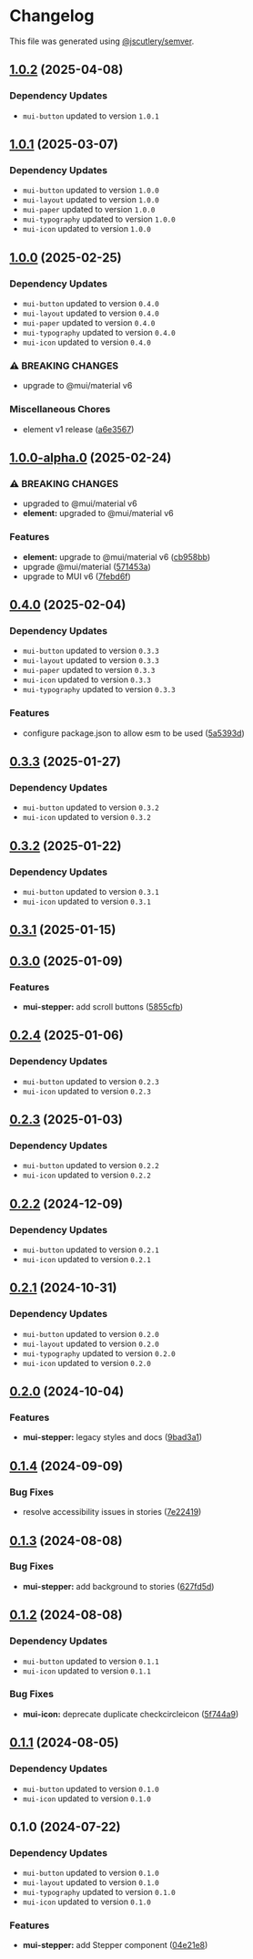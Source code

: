 # Changelog

This file was generated using [@jscutlery/semver](https://github.com/jscutlery/semver).

## [1.0.2](https://github.com/Availity/element/compare/@availity/mui-stepper@1.0.1...@availity/mui-stepper@1.0.2) (2025-04-08)

### Dependency Updates

* `mui-button` updated to version `1.0.1`
## [1.0.1](https://github.com/Availity/element/compare/@availity/mui-stepper@1.0.0...@availity/mui-stepper@1.0.1) (2025-03-07)

### Dependency Updates

* `mui-button` updated to version `1.0.0`
* `mui-layout` updated to version `1.0.0`
* `mui-paper` updated to version `1.0.0`
* `mui-typography` updated to version `1.0.0`
* `mui-icon` updated to version `1.0.0`
## [1.0.0](https://github.com/Availity/element/compare/@availity/mui-stepper@1.0.0-alpha.0...@availity/mui-stepper@1.0.0) (2025-02-25)

### Dependency Updates

* `mui-button` updated to version `0.4.0`
* `mui-layout` updated to version `0.4.0`
* `mui-paper` updated to version `0.4.0`
* `mui-typography` updated to version `0.4.0`
* `mui-icon` updated to version `0.4.0`

### ⚠ BREAKING CHANGES

* upgrade to @mui/material v6

### Miscellaneous Chores

* element v1 release ([a6e3567](https://github.com/Availity/element/commit/a6e35671185b9f13d25c7a39c4488ecb8774633e))

## [1.0.0-alpha.0](https://github.com/Availity/element/compare/@availity/mui-stepper@0.4.0...@availity/mui-stepper@1.0.0-alpha.0) (2025-02-24)


### ⚠ BREAKING CHANGES

* upgraded to @mui/material v6
* **element:** upgraded to @mui/material v6

### Features

* **element:** upgrade to @mui/material v6 ([cb958bb](https://github.com/Availity/element/commit/cb958bba99a4f1ee6dab323f0ff54b69e6fd3493))
* upgrade @mui/material ([571453a](https://github.com/Availity/element/commit/571453a34b21c344594ab4c03bc497d19aba942b))
* upgrade to MUI v6 ([7febd6f](https://github.com/Availity/element/commit/7febd6fd4fd58e87e1c97a832cea3b4595a35d58))

## [0.4.0](https://github.com/Availity/element/compare/@availity/mui-stepper@0.3.3...@availity/mui-stepper@0.4.0) (2025-02-04)

### Dependency Updates

* `mui-button` updated to version `0.3.3`
* `mui-layout` updated to version `0.3.3`
* `mui-paper` updated to version `0.3.3`
* `mui-icon` updated to version `0.3.3`
* `mui-typography` updated to version `0.3.3`

### Features

* configure package.json to allow esm to be used ([5a5393d](https://github.com/Availity/element/commit/5a5393de761f52608e714dd94a05106937dd95db))

## [0.3.3](https://github.com/Availity/element/compare/@availity/mui-stepper@0.3.2...@availity/mui-stepper@0.3.3) (2025-01-27)

### Dependency Updates

* `mui-button` updated to version `0.3.2`
* `mui-icon` updated to version `0.3.2`
## [0.3.2](https://github.com/Availity/element/compare/@availity/mui-stepper@0.3.1...@availity/mui-stepper@0.3.2) (2025-01-22)

### Dependency Updates

* `mui-button` updated to version `0.3.1`
* `mui-icon` updated to version `0.3.1`
## [0.3.1](https://github.com/Availity/element/compare/@availity/mui-stepper@0.3.0...@availity/mui-stepper@0.3.1) (2025-01-15)

## [0.3.0](https://github.com/Availity/element/compare/@availity/mui-stepper@0.2.4...@availity/mui-stepper@0.3.0) (2025-01-09)


### Features

* **mui-stepper:** add scroll buttons ([5855cfb](https://github.com/Availity/element/commit/5855cfbdf8d43a709a37723c46b553631e115056))

## [0.2.4](https://github.com/Availity/element/compare/@availity/mui-stepper@0.2.3...@availity/mui-stepper@0.2.4) (2025-01-06)

### Dependency Updates

* `mui-button` updated to version `0.2.3`
* `mui-icon` updated to version `0.2.3`
## [0.2.3](https://github.com/Availity/element/compare/@availity/mui-stepper@0.2.2...@availity/mui-stepper@0.2.3) (2025-01-03)

### Dependency Updates

* `mui-button` updated to version `0.2.2`
* `mui-icon` updated to version `0.2.2`
## [0.2.2](https://github.com/Availity/element/compare/@availity/mui-stepper@0.2.1...@availity/mui-stepper@0.2.2) (2024-12-09)

### Dependency Updates

* `mui-button` updated to version `0.2.1`
* `mui-icon` updated to version `0.2.1`
## [0.2.1](https://github.com/Availity/element/compare/@availity/mui-stepper@0.2.0...@availity/mui-stepper@0.2.1) (2024-10-31)

### Dependency Updates

* `mui-button` updated to version `0.2.0`
* `mui-layout` updated to version `0.2.0`
* `mui-typography` updated to version `0.2.0`
* `mui-icon` updated to version `0.2.0`
## [0.2.0](https://github.com/Availity/element/compare/@availity/mui-stepper@0.1.4...@availity/mui-stepper@0.2.0) (2024-10-04)


### Features

* **mui-stepper:** legacy styles and docs ([9bad3a1](https://github.com/Availity/element/commit/9bad3a13300857e3d13e5b21bc11e20c492c69e7))

## [0.1.4](https://github.com/Availity/element/compare/@availity/mui-stepper@0.1.3...@availity/mui-stepper@0.1.4) (2024-09-09)


### Bug Fixes

* resolve accessibility issues in stories ([7e22419](https://github.com/Availity/element/commit/7e2241913f8ad10f467493b605fc0234e6eab5e2))

## [0.1.3](https://github.com/Availity/element/compare/@availity/mui-stepper@0.1.2...@availity/mui-stepper@0.1.3) (2024-08-08)


### Bug Fixes

* **mui-stepper:** add background to stories ([627fd5d](https://github.com/Availity/element/commit/627fd5da3f571ca2d95ffdc6c2e270878929cc2d))

## [0.1.2](https://github.com/Availity/element/compare/@availity/mui-stepper@0.1.1...@availity/mui-stepper@0.1.2) (2024-08-08)

### Dependency Updates

* `mui-button` updated to version `0.1.1`
* `mui-icon` updated to version `0.1.1`

### Bug Fixes

* **mui-icon:** deprecate duplicate checkcircleicon ([5f744a9](https://github.com/Availity/element/commit/5f744a90014b7507511f012075cceeded54001e5))

## [0.1.1](https://github.com/Availity/element/compare/@availity/mui-stepper@0.1.0...@availity/mui-stepper@0.1.1) (2024-08-05)

### Dependency Updates

* `mui-button` updated to version `0.1.0`
* `mui-icon` updated to version `0.1.0`
## 0.1.0 (2024-07-22)

### Dependency Updates

* `mui-button` updated to version `0.1.0`
* `mui-layout` updated to version `0.1.0`
* `mui-typography` updated to version `0.1.0`
* `mui-icon` updated to version `0.1.0`

### Features

* **mui-stepper:** add Stepper component ([04e21e8](https://github.com/Availity/element/commit/04e21e8f5117c79f0e110308482ed1277a9a16e7))
